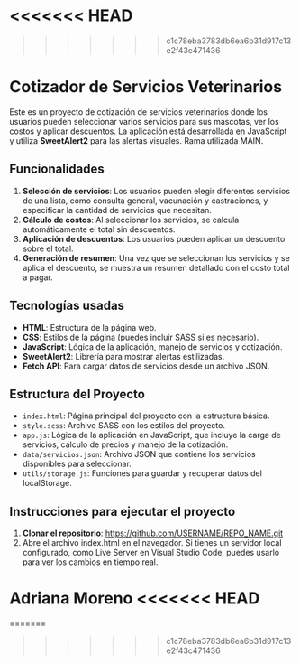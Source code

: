 <<<<<<< HEAD
=======

>>>>>>> c1c78eba3783db6ea6b31d917c13e2f43c471436
# Cotizador de Servicios Veterinarios

Este es un proyecto de cotización de servicios veterinarios donde los usuarios pueden seleccionar varios servicios para sus mascotas, ver los costos y aplicar descuentos. La aplicación está desarrollada en JavaScript y utiliza **SweetAlert2** para las alertas visuales. Rama utilizada MAIN.

## Funcionalidades

1. **Selección de servicios**: Los usuarios pueden elegir diferentes servicios de una lista, como consulta general, vacunación y castraciones, y especificar la cantidad de servicios que necesitan.
2. **Cálculo de costos**: Al seleccionar los servicios, se calcula automáticamente el total sin descuentos.
3. **Aplicación de descuentos**: Los usuarios pueden aplicar un descuento sobre el total.
4. **Generación de resumen**: Una vez que se seleccionan los servicios y se aplica el descuento, se muestra un resumen detallado con el costo total a pagar.

## Tecnologías usadas

- **HTML**: Estructura de la página web.
- **CSS**: Estilos de la página (puedes incluir SASS si es necesario).
- **JavaScript**: Lógica de la aplicación, manejo de servicios y cotización.
- **SweetAlert2**: Librería para mostrar alertas estilizadas.
- **Fetch API**: Para cargar datos de servicios desde un archivo JSON.

## Estructura del Proyecto

- `index.html`: Página principal del proyecto con la estructura básica.
- `style.scss`: Archivo SASS con los estilos del proyecto.
- `app.js`: Lógica de la aplicación en JavaScript, que incluye la carga de servicios, cálculo de precios y manejo de la cotización.
- `data/servicios.json`: Archivo JSON que contiene los servicios disponibles para seleccionar.
- `utils/storage.js`: Funciones para guardar y recuperar datos del localStorage.

## Instrucciones para ejecutar el proyecto

1. **Clonar el repositorio**: https://github.com/USERNAME/REPO_NAME.git
2. Abre el archivo index.html en el navegador. Si tienes un servidor local configurado, como Live Server en Visual Studio Code, puedes usarlo para ver los cambios en tiempo real.

Adriana Moreno
<<<<<<< HEAD
=======
=======
>>>>>>> c1c78eba3783db6ea6b31d917c13e2f43c471436
